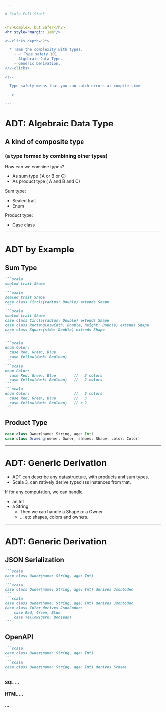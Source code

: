 ```yaml
---

# Scala Full Stack


<h2>Complex, but Safer</h2>
<hr style="margin: 1em"/> 

<v-clicks depth="2">

  * Tame the complexity with types.
    - ✅ Type safety 101.
    - Algebraic Data Type.
    - Generic Derivation.
</v-clicks>

<!-- 

- Type safety means that you can catch errors at compile time.

 -->

---
```



# ADT: Algebraic Data Type

## A kind of composite type

### (a type formed by combining other types)

<v-clicks depth="4" style="margin: 2em">
  
  How can we combine types?

  - As sum type ( A or B or C)
  - As product type ( A and B and C)
</v-clicks>

<div grid="~ cols-2">
  <div>
<v-clicks depth="4" style="margin: 2em">
  
   Sum type: 
   - Sealed trait
   - Enum
</v-clicks>    
  </div>
  <div>
<v-clicks depth="4" style="margin: 2em">
  
   Product type: 
   - Case class
</v-clicks>    
  </div>
</div>


---

# ADT by Example

## Sum Type
````md magic-move
```scala
sealed trait Shape
```
```scala
sealed trait Shape
case class Circle(radius: Double) extends Shape
```
```scala
sealed trait Shape
case class Circle(radius: Double) extends Shape
case class Rectangle(width: Double, height: Double) extends Shape
case class Square(side: Double) extends Shape
```
````

<v-click>

````md magic-move
```scala
enum Color:
  case Red, Green, Blue
  case Yellow(dark: Boolean)
```
```scala
enum Color:
  case Red, Green, Blue        //   3 colors
  case Yellow(dark: Boolean)   //   2 colors
```
```scala
enum Color:                    //   5 colors
  case Red, Green, Blue        //   3 
  case Yellow(dark: Boolean)   // + 2 
```
````
</v-click>
<v-click>

<h2>Product Type</h2>

```scala
case class Owner(name: String, age: Int)
case class Drawing(owner: Owner, shapes: Shape, color: Color)
```

</v-click>

---

# ADT: Generic Derivation

<v-clicks>

* ADT can describe any datastructure, with products and sum types.
* Scala 3, can natively derive typeclass instances from that.

If for any computation, we can handle:
</v-clicks>

<v-clicks depth="4">

   * an Int
   * a String
     * Then we can handle a Shape or a Owner
     * ... etc shapes, colors and owners.
</v-clicks>  


---

# ADT: Generic Derivation

## JSON Serialization

````md magic-move
```scala
case class Owner(name: String, age: Int)
```
```scala
case class Owner(name: String, age: Int) derives JsonCodec
```
```scala
case class Owner(name: String, age: Int) derives JsonCodec
case class Color derives JsonCodec:
    case Red, Green, Blue
    case Yellow(dark: Boolean)
```
````
<v-click>

## OpenAPI

````md magic-move
```scala
case class Owner(name: String, age: Int)
```
```scala
case class Owner(name: String, age: Int) derives Schema
```
````
</v-click>

<v-click>

#### SQL ...
#### HTML ...
#### ...

</v-click>